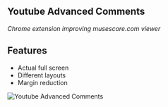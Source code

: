 ## Youtube Advanced Comments
_Chrome extension improving musescore.com viewer_

## Features
- Actual full screen
- Different layouts
- Margin reduction


![Youtube Advanced Comments](https://i.imgur.com/aonR2a0.png)

